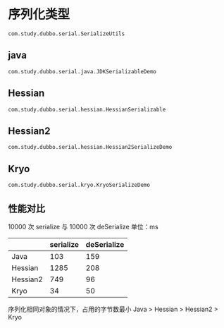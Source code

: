 # 序列化类型

`com.study.dubbo.serial.SerializeUtils`

## java

`com.study.dubbo.serial.java.JDKSerializableDemo`

## Hessian

`com.study.dubbo.serial.hessian.HessianSerializable`

## Hessian2

`com.study.dubbo.serial.hessian.Hessian2SerializeDemo`

## Kryo

`com.study.dubbo.serial.kryo.KryoSerializeDemo`

## 性能对比

10000 次 serialize 与 10000 次 deSerialize   单位：ms

|          | serialize | deSerialize |
| -------- | --------- | ----------- |
| Java     | 103       | 159         |
| Hessian  | 1285      | 208         |
| Hessian2 | 749       | 96          |
| Kryo     | 34        | 50          |

序列化相同对象的情况下，占用的字节数最小 Java > Hessian > Hessian2 > Kryo